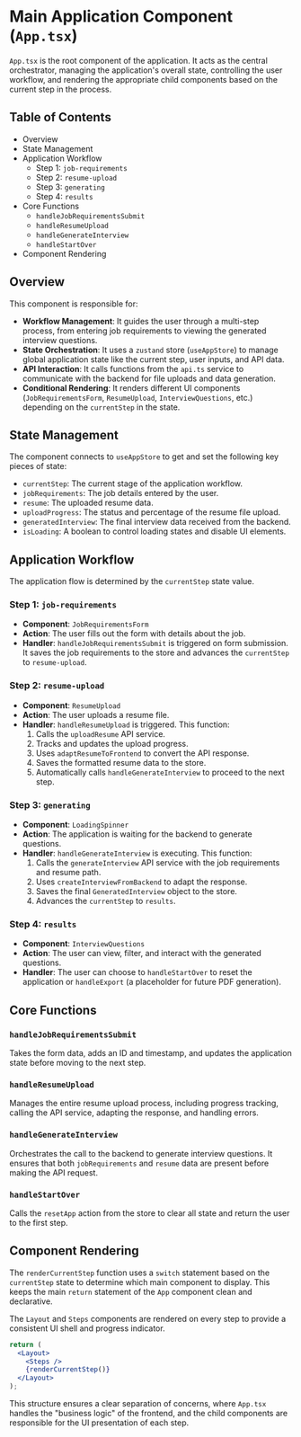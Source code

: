 # Main Application Component (`App.tsx`)

`App.tsx` is the root component of the application. It acts as the central orchestrator, managing the application's overall state, controlling the user workflow, and rendering the appropriate child components based on the current step in the process.

## Table of Contents

-   Overview
-   State Management
-   Application Workflow
    -   Step 1: `job-requirements`
    -   Step 2: `resume-upload`
    -   Step 3: `generating`
    -   Step 4: `results`
-   Core Functions
    -   `handleJobRequirementsSubmit`
    -   `handleResumeUpload`
    -   `handleGenerateInterview`
    -   `handleStartOver`
-   Component Rendering

## Overview

This component is responsible for:

-   **Workflow Management**: It guides the user through a multi-step process, from entering job requirements to viewing the generated interview questions.
-   **State Orchestration**: It uses a `zustand` store (`useAppStore`) to manage global application state like the current step, user inputs, and API data.
-   **API Interaction**: It calls functions from the `api.ts` service to communicate with the backend for file uploads and data generation.
-   **Conditional Rendering**: It renders different UI components (`JobRequirementsForm`, `ResumeUpload`, `InterviewQuestions`, etc.) depending on the `currentStep` in the state.

## State Management

The component connects to `useAppStore` to get and set the following key pieces of state:

-   `currentStep`: The current stage of the application workflow.
-   `jobRequirements`: The job details entered by the user.
-   `resume`: The uploaded resume data.
-   `uploadProgress`: The status and percentage of the resume file upload.
-   `generatedInterview`: The final interview data received from the backend.
-   `isLoading`: A boolean to control loading states and disable UI elements.

## Application Workflow

The application flow is determined by the `currentStep` state value.

### Step 1: `job-requirements`

-   **Component**: `JobRequirementsForm`
-   **Action**: The user fills out the form with details about the job.
-   **Handler**: `handleJobRequirementsSubmit` is triggered on form submission. It saves the job requirements to the store and advances the `currentStep` to `resume-upload`.

### Step 2: `resume-upload`

-   **Component**: `ResumeUpload`
-   **Action**: The user uploads a resume file.
-   **Handler**: `handleResumeUpload` is triggered. This function:
    1.  Calls the `uploadResume` API service.
    2.  Tracks and updates the upload progress.
    3.  Uses `adaptResumeToFrontend` to convert the API response.
    4.  Saves the formatted resume data to the store.
    5.  Automatically calls `handleGenerateInterview` to proceed to the next step.

### Step 3: `generating`

-   **Component**: `LoadingSpinner`
-   **Action**: The application is waiting for the backend to generate questions.
-   **Handler**: `handleGenerateInterview` is executing. This function:
    1.  Calls the `generateInterview` API service with the job requirements and resume path.
    2.  Uses `createInterviewFromBackend` to adapt the response.
    3.  Saves the final `GeneratedInterview` object to the store.
    4.  Advances the `currentStep` to `results`.

### Step 4: `results`

-   **Component**: `InterviewQuestions`
-   **Action**: The user can view, filter, and interact with the generated questions.
-   **Handler**: The user can choose to `handleStartOver` to reset the application or `handleExport` (a placeholder for future PDF generation).

## Core Functions

### `handleJobRequirementsSubmit`

Takes the form data, adds an ID and timestamp, and updates the application state before moving to the next step.

### `handleResumeUpload`

Manages the entire resume upload process, including progress tracking, calling the API service, adapting the response, and handling errors.

### `handleGenerateInterview`

Orchestrates the call to the backend to generate interview questions. It ensures that both `jobRequirements` and `resume` data are present before making the API request.

### `handleStartOver`

Calls the `resetApp` action from the store to clear all state and return the user to the first step.

## Component Rendering

The `renderCurrentStep` function uses a `switch` statement based on the `currentStep` state to determine which main component to display. This keeps the main `return` statement of the `App` component clean and declarative.

The `Layout` and `Steps` components are rendered on every step to provide a consistent UI shell and progress indicator.

```jsx
return (
  <Layout>
    <Steps />
    {renderCurrentStep()}
  </Layout>
);
```

This structure ensures a clear separation of concerns, where `App.tsx` handles the "business logic" of the frontend, and the child components are responsible for the UI presentation of each step.